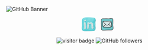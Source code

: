 ![GitHub Banner](DESHONDIXONnewbanner.png)

<p align="center">
  <a href="https://www.linkedin.com/in/deshondixon/" target="blank" rel="noopener noreferrer"><img height="38" src="./icons8-linkedin-69.png"></a>&nbsp;&nbsp;
  <a href="https://www.linkedin.com/in/deshondixon/" target="blank" rel="noopener noreferrer"><img height="38" src="./icons8-mail-48.png"></a>&nbsp;&nbsp;
  
</p>

<p2 align="center">

![visitor badge](https://visitor-badge.glitch.me/badge?page_id=deshondixon&left_color=lightblue&right_color=gray&left_text=Hey%20Vistors👋 )
![GitHub followers](https://img.shields.io/github/followers/USER?style=social)

</p2>
